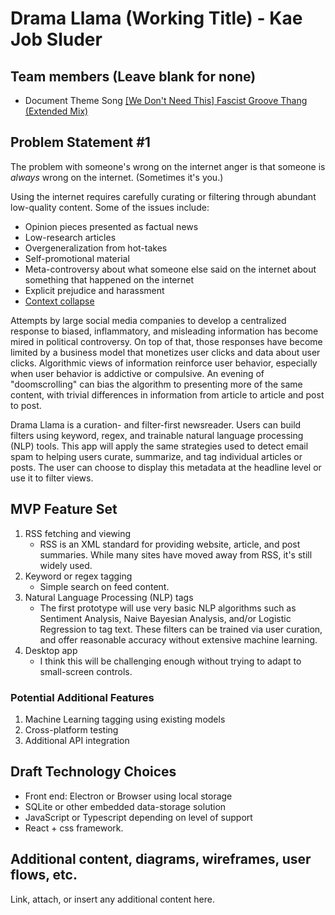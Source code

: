 # Drama Llama (Working Title) - Kae Job Sluder

## Team members (Leave blank for none)

* Document Theme Song [[We Don't Need This] Fascist Groove Thang (Extended Mix)](https://www.youtube.com/watch?v=sg2m7Qk2jdU)

## Problem Statement #1

The problem with someone's wrong on the internet anger is that someone is *always* wrong on the internet. (Sometimes it's you.)

Using the internet requires carefully curating or filtering through abundant low-quality content. Some of the issues include: 

* Opinion pieces presented as factual news
* Low-research articles
* Overgeneralization from hot-takes
* Self-promotional material
* Meta-controversy about what someone else said on the internet about something that happened on the internet
* Explicit prejudice and harassment 
* [Context collapse](https://en.wikipedia.org/wiki/Context_collapse) 

Attempts by large social media companies to develop a centralized response to
biased, inflammatory, and misleading information has become mired in political
controversy. On top of that, those responses have become limited by a business
model that monetizes user clicks and data about user clicks. Algorithmic views
of information reinforce user behavior, especially when user behavior is
addictive or compulsive. An evening of "doomscrolling" can bias the algorithm 
to presenting more of the same content, with trivial differences in information from article to article and post to post. 

Drama Llama is a curation- and filter-first newsreader. Users can build filters
using keyword, regex, and trainable natural language processing (NLP) tools.
This app will apply the same strategies used to detect email spam to helping
users curate, summarize, and tag individual articles or posts. The user can
choose to display this metadata at the headline level or use it to filter views. 

## MVP Feature Set

1.  RSS fetching and viewing
    - RSS is an XML standard for providing website, article, and post summaries. While many sites have moved away from RSS, it's still widely used. 
2.  Keyword or regex tagging 
    - Simple search on feed content.
3.  Natural Language Processing (NLP) tags
    - The first prototype will use very basic NLP algorithms such as Sentiment Analysis, Naive Bayesian Analysis, and/or Logistic Regression to tag text. These filters can be trained via user curation, and offer reasonable accuracy without extensive machine learning.  
4.  Desktop app
    - I think this will be challenging enough without trying to adapt to small-screen controls.   

### Potential Additional Features

1.  Machine Learning tagging using existing models
2.  Cross-platform testing
3.  Additional API integration

## Draft Technology Choices

- Front end: Electron or Browser using local storage
- SQLite or other embedded data-storage solution
- JavaScript or Typescript depending on level of support
- React + css framework. 

## Additional content, diagrams, wireframes, user flows, etc.
Link, attach, or insert any additional content here.